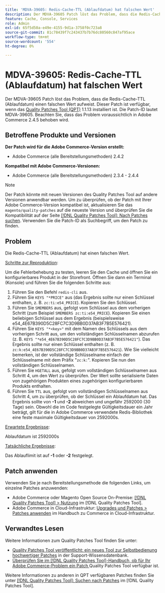 ```yaml
---
title: 'MDVA-39605: Redis-Cache-TTL (Ablaufdatum) hat falschen Wert'
description: Der MDVA-39605 Patch löst das Problem, dass die Redis-Cache-TTL (Ablaufdatum) einen falschen Wert aufweist. Dieser Patch ist verfügbar, wenn das [Quality Patches Tool (QPT)](https://experienceleague.adobe.com/en/docs/commerce-knowledge-base/kb/announcements/commerce-announcements/magento-quality-patches-released-new-tool-to-self-serve-quality-patches) 1.1.13 installiert ist. Die Patch-ID lautet MDVA-39605. Beachten Sie, dass das Problem voraussichtlich in Adobe Commerce 2.4.5 behoben wird.
feature: Cache, Console, Services
role: Admin
exl-id: 65f5d50a-e49e-4155-9d1a-3758f0c723a8
source-git-commit: 81c78439f7c243437b7b76dc80560c847af95ace
workflow-type: tm+mt
source-wordcount: '554'
ht-degree: 0%

---
```


# MDVA-39605: Redis-Cache-TTL (Ablaufdatum) hat falschen Wert

Der MDVA-39605 Patch löst das Problem, dass die Redis-Cache-TTL (Ablaufdatum) einen falschen Wert aufweist. Dieser Patch ist verfügbar, wenn das [Quality Patches Tool (QPT)](https://experienceleague.adobe.com/en/docs/commerce-knowledge-base/kb/announcements/commerce-announcements/magento-quality-patches-released-new-tool-to-self-serve-quality-patches) 1.1.13 installiert ist. Die Patch-ID lautet MDVA-39605. Beachten Sie, dass das Problem voraussichtlich in Adobe Commerce 2.4.5 behoben wird.

## Betroffene Produkte und Versionen

**Der Patch wird für die Adobe Commerce-Version erstellt:**

* Adobe Commerce (alle Bereitstellungsmethoden) 2.4.2

**Kompatibel mit Adobe Commerce-Versionen:**

* Adobe Commerce (alle Bereitstellungsmethoden) 2.3.4 - 2.4.4

>[!NOTE]
>
>Der Patch könnte mit neuen Versionen des Quality Patches Tool auf andere Versionen anwendbar werden. Um zu überprüfen, ob der Patch mit Ihrer Adobe Commerce-Version kompatibel ist, aktualisieren Sie das `magento/quality-patches` auf die neueste Version und überprüfen Sie die Kompatibilität auf der Seite [[!DNL Quality Patches Tool]: Nach Patches suchen](https://experienceleague.adobe.com/en/docs/commerce-knowledge-base/kb/announcements/commerce-announcements/magento-quality-patches-released-new-tool-to-self-serve-quality-patches). Verwenden Sie die Patch-ID als Suchbegriff, um den Patch zu finden.

## Problem

Die Redis-Cache-TTL (Ablaufdatum) hat einen falschen Wert.

<u>Schritte zur Reproduktion</u>:

Um die Fehlerbehebung zu testen, leeren Sie den Cache und öffnen Sie ein konfigurierbares Produkt in der Storefront. Öffnen Sie dann ein Terminal (Konsole) und führen Sie die folgenden Schritte aus:

1. Führen Sie den Befehl `redis-cli` aus.
1. Führen Sie `KEYS "*PRICE"` aus (das Ergebnis sollte nur einen Schlüssel enthalten, z. B. `zc:ti:e54_PRICE`). Kopieren Sie den Schlüssel.
1. Führen Sie `SMEMBERS` aus, gefolgt vom Schlüssel aus dem vorherigen Schritt (zum Beispiel `SMEMBERS zc:ti:e54_PRICE`). Kopieren Sie einen beliebigen Schlüssel aus dem Ergebnis (beispielsweise e54_4E67B390D5C28FC7C3D9BB0D37AB3F7B5E576421).
1. Führen Sie `KEYS "*<key>"` mit dem Namen des Schlüssels aus dem vorherigen Schritt aus, um den vollständigen Schlüsselnamen abzurufen (z. B. `KEYS "*e54_4E67B390D5C28FC7C3D9BB0D37AB3F7B5E576421"`). Das Ergebnis sollte nur einen Schlüssel enthalten (z. B. `zc:k:e54_4E67B390D5C28FC7C3D9BB0D37AB3F7B5E576421`). Wie Sie vielleicht bemerken, ist der vollständige Schlüsselname einfach der Schlüsselname mit dem Präfix &quot;`zc:k:`&quot;. Kopieren Sie nun den vollständigen Schlüsselnamen.
1. Führen Sie `HGETALL` aus, gefolgt vom vollständigen Schlüsselnamen aus Schritt 4, um den Wert zu überprüfen. Der Wert sollte serialisierte Daten von zugehörigen Produkten eines zugehörigen konfigurierbaren Produkts enthalten.
1. Führen Sie `TTL` aus, gefolgt vom vollständigen Schlüsselnamen aus Schritt 4, um zu überprüfen, ob der Schlüssel ein Ablaufdatum hat. Das Ergebnis sollte von **-1** und **-2** abweichen und ungefähr 2592000 (30 Tage) sein. Obwohl die im Code festgelegte Gültigkeitsdauer ein Jahr beträgt, gilt für die in Adobe Commerce verwendete Redis-Bibliothek eine feste maximale Gültigkeitsdauer von 2592000s.

<u>Erwartete Ergebnisse</u>:

Ablaufdatum ist 2592000s

<u>Tatsächliche Ergebnisse</u>:

Das Ablauflimit ist auf **-1** oder **-2** festgelegt.

## Patch anwenden

Verwenden Sie je nach Bereitstellungsmethode die folgenden Links, um einzelne Patches anzuwenden:

* Adobe Commerce oder Magento Open Source On-Premise: [[!DNL Quality Patches Tool] > Nutzung](/help/tools/quality-patches-tool/usage.md) im [!DNL Quality Patches Tool].
* Adobe Commerce in Cloud-Infrastruktur: [Upgrades und Patches > Patches anwenden](https://experienceleague.adobe.com/docs/commerce-cloud-service/user-guide/develop/upgrade/apply-patches.html) im Handbuch zu Commerce in Cloud-Infrastruktur.

## Verwandtes Lesen

Weitere Informationen zum Quality Patches Tool finden Sie unter:

* [Quality Patches Tool veröffentlicht: ein neues Tool zur Selbstbedienung hochwertiger Patches](https://experienceleague.adobe.com/en/docs/commerce-knowledge-base/kb/announcements/commerce-announcements/magento-quality-patches-released-new-tool-to-self-serve-quality-patches) in der Support-Wissensdatenbank.
* [Überprüfen Sie im [!DNL Quality Patches Tool]-Handbuch, ob für Ihr Adobe Commerce-Problem ein Patch ](/help/tools/quality-patches-tool/patches-available-in-qpt/check-patch-for-magento-issue-with-magento-quality-patches.md) Quality Patches Tool verfügbar ist.

Weitere Informationen zu anderen in QPT verfügbaren Patches finden Sie unter [[!DNL Quality Patches Tool]: Suchen nach Patches](https://experienceleague.adobe.com/tools/commerce-quality-patches/index.html) im [!DNL Quality Patches Tool].
